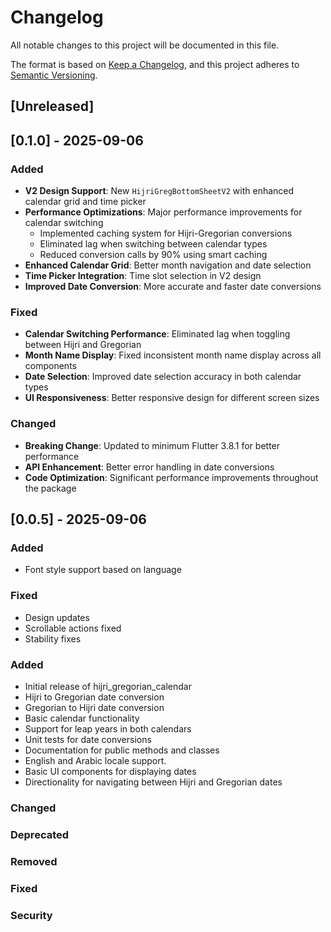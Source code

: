 # Changelog

All notable changes to this project will be documented in this file.

The format is based on [Keep a Changelog](https://keepachangelog.com/en/1.0.0/),
and this project adheres to [Semantic Versioning](https://semver.org/spec/v2.0.0.html).

## [Unreleased]

## [0.1.0] - 2025-09-06

### Added
- **V2 Design Support**: New `HijriGregBottomSheetV2` with enhanced calendar grid and time picker
- **Performance Optimizations**: Major performance improvements for calendar switching
  - Implemented caching system for Hijri-Gregorian conversions
  - Eliminated lag when switching between calendar types
  - Reduced conversion calls by 90% using smart caching
- **Enhanced Calendar Grid**: Better month navigation and date selection
- **Time Picker Integration**: Time slot selection in V2 design
- **Improved Date Conversion**: More accurate and faster date conversions

### Fixed
- **Calendar Switching Performance**: Eliminated lag when toggling between Hijri and Gregorian
- **Month Name Display**: Fixed inconsistent month name display across all components
- **Date Selection**: Improved date selection accuracy in both calendar types
- **UI Responsiveness**: Better responsive design for different screen sizes

### Changed
- **Breaking Change**: Updated to minimum Flutter 3.8.1 for better performance
- **API Enhancement**: Better error handling in date conversions
- **Code Optimization**: Significant performance improvements throughout the package

## [0.0.5] - 2025-09-06

### Added
- Font style support based on language

### Fixed
- Design updates
- Scrollable actions fixed
- Stability fixes
### Added
- Initial release of hijri_gregorian_calendar
- Hijri to Gregorian date conversion
- Gregorian to Hijri date conversion
- Basic calendar functionality
- Support for leap years in both calendars
- Unit tests for date conversions
- Documentation for public methods and classes
- English and Arabic locale support.
- Basic UI components for displaying dates
- Directionality for navigating between Hijri and Gregorian dates

### Changed


### Deprecated

### Removed

### Fixed

### Security